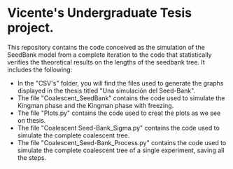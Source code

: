 # Vicente's Undergraduate Tesis project.
This repository contains the code conceived as the simulation of the SeedBank model from a complete iteration to the code that statistically verifies the theoretical results on the lengths of the seedbank tree. It includes the following:
  - In the "CSV's" folder, you will find the files used to generate the graphs displayed in the thesis titled "Una simulación del Seed-Bank".
  - The file "Coalescent_SeedBank" contains the code used to simulate the Kingman phase and the Kingman phase with freezing.
  - The file "Plots.py" contains the code used to creat the plots as we see on thesis.
  - The file "Coalescent Seed-Bank_Sigma.py" contains the code used to simulate the complete coalescent tree.
  - The file "Coalescent_Seed-Bank_Process.py" contains the code used to simulate the complete coalescent tree of a single experiment, saving all the steps.

